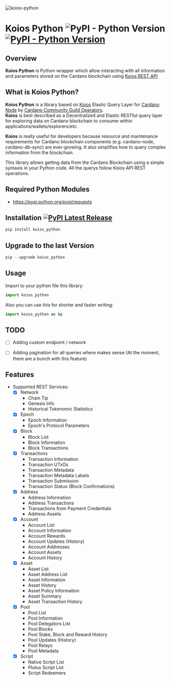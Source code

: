 ![koios-python](https://user-images.githubusercontent.com/82296005/194378368-6d2de904-8eec-48bf-a0d9-37118f299470.png)

# Koios Python ![PyPI - Python Version](https://img.shields.io/badge/python-%3E%3D3.8-blue) [![PyPI - Python Version](https://img.shields.io/badge/pypi%20package-v0.3.1-green)](https://pypi.org/project/koios-python/)

## Overview
**Koios Python** is Python wrapper which allow interacting with all information and parameters stored on the Cardano blockchain using [Koios REST API](https://api.koios.rest/)


## What is Koios Python? 
**Koios Python** is a library based on [Koios](https://www.koios.rest/) Elastic Query Layer for [Cardano Node](https://github.com/input-output-hk/cardano-node/) by [Cardano Community Guild Operators](https://github.com/cardano-community). <br>
**Koios** is best described as a Decentralized and Elastic RESTful query layer for exploring data on Cardano blockchain to consume within applications/wallets/explorers/etc. <p>
**Koios** is really useful for developers because resource and maintenance requirements for Cardano blockchain components (e.g. cardano-node, cardano-db-sync) are ever-growing. It also simplifies how to query complex information from the blockchain.
    
This library allows getting data from the Cardano Blockchain using a simple syntaxis in your Python code. All the querys follow Koios API REST operations.

Required Python Modules
--------------
* https://pypi.python.org/pypi/requests

## Installation [![PyPI Latest Release](https://img.shields.io/pypi/v/koios-python.svg)](https://pypi.org/project/koios-python/)
```python
pip install koios_python
```
    
## Upgrade to the last Version
```python
pip --upgrade koios_python
```
    
## Usage
Import to your python file this library:
    
```python
import koios_python
```
    
Also you can use this for shorter and faster writing:
```python
import koios_python as kp
```
    
## TODO

- [ ] Adding custom endpoint / network
- [ ] Adding pagination for all queries where makes sense (At the moment, there are a bunch with this feature)
    
    
## Features  
- Supported REST Services:
    - [x] Network
        - Chain Tip
        - Genesis Info
        - Historical Tokenomic Statistics
    - [x] Epoch
        - Epoch Information
        - Epoch's Protocol Parameters
    - [x] Block
        - Block List
        - Block Information
        - Block Transactions
    - [x] Transactions
        - Transaction Information
        - Transaction UTxOs
        - Transaction Metadata
        - Transaction Metadata Labels
        - Transaction Submission
        - Transaction Status (Block Confirmations)
    - [x] Address
        - Address Information
        - Address Transactions
        - Transactions from Payment Credentials
        - Address Assets
    - [x] Account
        - Account List
        - Account Information
        - Account Rewards
        - Account Updates (History)
        - Account Addresses
        - Account Assets
        - Account History
    - [x] Asset
        - Asset List
        - Asset Address List
        - Asset Information
        - Asset History
        - Asset Policy Information
        - Asset Summary
        - Asset Transaction History
    - [x] Pool
        - Pool List
        - Pool Information
        - Pool Delegators List
        - Pool Blocks
        - Pool Stake, Block and Reward History
        - Pool Updates (History)
        - Pool Relays
        - Pool Metadata
    - [x] Script
        - Native Script List
        - Plutus Script List
        - Script Redeemers

